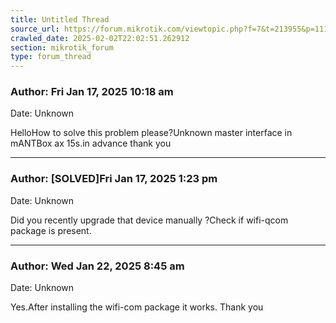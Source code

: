 ```yaml
---
title: Untitled Thread
source_url: https://forum.mikrotik.com/viewtopic.php?f=7&t=213955&p=1119661#p1119661
crawled_date: 2025-02-02T22:02:51.262912
section: mikrotik_forum
type: forum_thread
---
```


### Author: Fri Jan 17, 2025 10:18 am
Date: Unknown

HelloHow to solve this problem please?Unknown master interface in mANTBox ax 15s.in advance thank you


---
### Author: [SOLVED]Fri Jan 17, 2025 1:23 pm
Date: Unknown

Did you recently upgrade that device manually ?Check if wifi-qcom package is present.


---
### Author: Wed Jan 22, 2025 8:45 am
Date: Unknown

Yes.After installing the wifi-com package it works. Thank you

